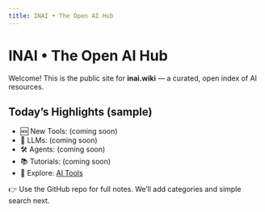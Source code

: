 ```yaml
---
title: INAI • The Open AI Hub
---
```


# INAI • The Open AI Hub

Welcome! This is the public site for **inai.wiki** — a curated, open index of AI resources.

## Today’s Highlights (sample)
- 🆕 New Tools: (coming soon)
- 🤖 LLMs: (coming soon)
- 🛠️ Agents: (coming soon)
- 📚 Tutorials: (coming soon)
- 🔗 Explore: [AI Tools](tools.md)

👉 Use the GitHub repo for full notes. We’ll add categories and simple search next.
